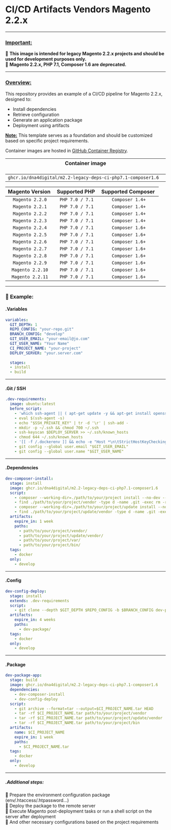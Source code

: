 # **CI/CD Artifacts Vendors Magento 2.2.x**

---

### <u>**Important:**</u> 

🔸 **This image is intended for legacy Magento 2.2.x projects and should be used for development purposes only.**  
🔸 **Magento 2.2.x, PHP 7.1, Composer 1.6 are deprecated.**

---

### <u>**Overview:**</u>

This repository provides an example of a CI/CD pipeline for Magento 2.2.x, designed to:
-  Install dependencies
-  Retrieve configuration
-  Generate an application package
-  Deployment using artifacts

<u>**Note:**</u> This template serves as a foundation and should be customized based on specific project requirements.

Container images are hosted in [GitHub Container Registry](https://github.com/dna4digital/m2.2-legacy-deps-ci-php7.1-composer1.6/pkgs/container/m2.2-legacy-deps-ci-php7.1-composer1.6).

| Container image  &nbsp;&nbsp;&nbsp;&nbsp;&nbsp;&nbsp;&nbsp;&nbsp;&nbsp;&nbsp;&nbsp;&nbsp;&nbsp;&nbsp;&nbsp;&nbsp;&nbsp;&nbsp;&nbsp;&nbsp;&nbsp;&nbsp;&nbsp;&nbsp;&nbsp;&nbsp;&nbsp;&nbsp;&nbsp;&nbsp;&nbsp;&nbsp;&nbsp;&nbsp;&nbsp;&nbsp;&nbsp;&nbsp;&nbsp;&nbsp;&nbsp;&nbsp;&nbsp;&nbsp;&nbsp;&nbsp;&nbsp;&nbsp;&nbsp;&nbsp;&nbsp;&nbsp;&nbsp;&nbsp;&nbsp;&nbsp;&nbsp;&nbsp;&nbsp;&nbsp;&nbsp;&nbsp;&nbsp;&nbsp;&nbsp;&nbsp;&nbsp;&nbsp;&nbsp;&nbsp;&nbsp;&nbsp;&nbsp;&nbsp;&nbsp;&nbsp;&nbsp;&nbsp;&nbsp;&nbsp;&nbsp;&nbsp;&nbsp;&nbsp;           |
|-------------------------------------------------------------|
| `ghcr.io/dna4digital/m2.2-legacy-deps-ci-php7.1-composer1.6` |

| &#8203;Magento Version &#8203; | &#8203;Supported PHP &#8203; | &#8203;Supported Composer &#8203; |
|:---------------:|:--------------:|:-------------------:|
| `Magento 2.2.0`  | `PHP 7.0 / 7.1`  | `Composer 1.4+`  | 
| `Magento 2.2.1`  | `PHP 7.0 / 7.1`  | `Composer 1.4+`  |
| `Magento 2.2.2`  | `PHP 7.0 / 7.1`  | `Composer 1.4+`  |
| `Magento 2.2.3`  | `PHP 7.0 / 7.1`  | `Composer 1.4+`  |
| `Magento 2.2.4`  | `PHP 7.0 / 7.1`  | `Composer 1.6+`  |
| `Magento 2.2.5`  | `PHP 7.0 / 7.1`  | `Composer 1.6+`  |
| `Magento 2.2.6`  | `PHP 7.0 / 7.1`  | `Composer 1.6+`  |
| `Magento 2.2.7`  | `PHP 7.0 / 7.1`  | `Composer 1.6+`  |
| `Magento 2.2.8`  | `PHP 7.0 / 7.1`  | `Composer 1.6+`  |
| `Magento 2.2.9`  | `PHP 7.0 / 7.1`  | `Composer 1.6+`  |
| `Magento 2.2.10` | `PHP 7.0 / 7.1`  | `Composer 1.6+`  |
| `Magento 2.2.11` | `PHP 7.0 / 7.1`  | `Composer 1.6+`  |

---

### 🦊 **Example:**


#### **.Variables**

```yaml
variables:
  GIT_DEPTH: 1
  REPO_CONFIG: "your-repo.git"
  BRANCH_CONFIG: "develop"
  GIT_USER_EMAIL: "your-email@jo.com"
  GIT_USER_NAME: "Your Name"
  CI_PROJECT_NAME: "your-project"
  DEPLOY_SERVER: "your.server.com"
  
  stages:
  - install
  - build
```

---

#### **.Git / SSH**

```yaml
.dev-requirements:
  image: ubuntu:latest
  before_script:
    - 'which ssh-agent || ( apt-get update -y && apt-get install openssh-client git -y )'
    - eval $(ssh-agent -s)
    - echo "$SSH_PRIVATE_KEY" | tr -d '\r' | ssh-add -
    - mkdir -p ~/.ssh && chmod 700 ~/.ssh
    - ssh-keyscan $DEPLOY_SERVER >> ~/.ssh/known_hosts
    - chmod 644 ~/.ssh/known_hosts
    - '[[ -f /.dockerenv ]] && echo -e "Host *\n\tStrictHostKeyChecking no\n\n" >> ~/.ssh/config'
    - git config --global user.email "$GIT_USER_EMAIL"
    - git config --global user.name "$GIT_USER_NAME"
```

---

#### **.Dependencies**

```yaml
dev-composer-install:
  stage: install
  image: ghcr.io/dna4digital/m2.2-legacy-deps-ci-php7.1-composer1.6
  script:
    - composer --working-dir=./path/to/your/project install --no-dev --prefer-dist
    - find ./path/to/your/project/vendor -type d -name .git -exec rm -rf {} +
    - composer --working-dir=./path/to/your/project/update install --no-dev --prefer-dist
    - find ./path/to/your/project/update/vendor -type d -name .git -exec rm -rf {} +
  artifacts:
    expire_in: 1 week
    paths:
      - path/to/your/project/vendor/
      - path/to/your/project/update/vendor/
      - path/to/your/project/var/
      - path/to/your/project/bin/
  tags:
    - docker
  only:
    - develop
```

---

#### **.Config**

```yaml
dev-config-deploy:
  stage: install
  extends: .dev-requirements
  script:
    - git clone --depth $GIT_DEPTH $REPO_CONFIG -b $BRANCH_CONFIG dev-package
  artifacts:
    expire_in: 4 weeks
    paths:
      - dev-package/
  tags:
    - docker
  only:
    - develop
```

---

#### **.Package**

```yaml
dev-package-app:
  stage: build
  image: ghcr.io/dna4digital/m2.2-legacy-deps-ci-php7.1-composer1.6
  dependencies:
    - dev-composer-install
    - dev-config-deploy
  script:
    - git archive --format=tar --output=$CI_PROJECT_NAME.tar HEAD
    - tar -rf $CI_PROJECT_NAME.tar path/to/your/project/vendor
    - tar -rf $CI_PROJECT_NAME.tar path/to/your/project/update/vendor
    - tar -rf $CI_PROJECT_NAME.tar path/to/your/project/bin
  artifacts:
    name: $CI_PROJECT_NAME
    expire_in: 1 week
    paths:
      - $CI_PROJECT_NAME.tar
  tags:
    - docker
  only:
    - develop
```

---

##### **.Additional steps:**  
🔹 Prepare the environment configuration package (env/.htaccess/.htpassword...)  
🔹 Deploy the package to the remote server  
🔹 Execute Magento post-deployment tasks or run a shell script on the server after deployment  
🔹 And other necessary configurations based on the project requirements  
